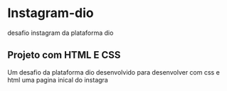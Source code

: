 # Instagram-dio
desafio instagram da plataforma dio 

## Projeto com HTML E CSS
Um desafio da plataforma dio desenvolvido para desenvolver com css e html uma pagina inical do instagra


